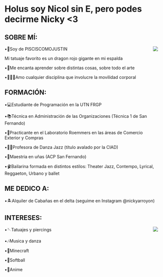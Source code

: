 # Holus soy Nicol sin E, pero podes decirme Nicky <3

## SOBRE MÍ:
<img src="https://media1.giphy.com/media/v1.Y2lkPTc5MGI3NjExcmg3N3NmeGU0ODVnc3B2Zjh2dWdieGp6NHh3NGl5Y3lkYThqYnhqaiZlcD12MV9pbnRlcm5hbF9naWZfYnlfaWQmY3Q9Zw/Rgn5KRgAhPIpSwayQg/giphy.gif" widgh="180" align="right" />

•🐠Soy de PISCISCOMOJUSTIN

Mi tatuaje favorito es un dragon rojo gigante en mi espalda

•📖Me encanta aprender sobre distintas cosas, sobre todo el arte

•🤸🏻‍♀️Amo cualquier disciplina que involucre la movilidad corporal




## FORMACIÓN:

•💻Estudiante de Programación en la UTN FRGP

•📚Técnica en Administración de las Organizaciones (Técnica 1 de San Fernando) 

•💊Practicante en el Laboratorio Roemmers en las áreas de Comercio Exterior y Compras

•💃🏻Profesora de Danza Jazz (título avalado por la CIAD)

•💅Maestria en uñas (ACP San Fernando)

•🩰Bailarina formada en distintos estilos: Theater Jazz, Contempo, Lyrical, Reggaeton, Urbano y ballet 




## ME DEDICO A:

•🏝️Alquiler de Cabañas en el delta (seguime en Instagram @nickyarroyon)



## INTERESES:

<img src="https://media.giphy.com/media/v1.Y2lkPTc5MGI3NjExbHRlMWc0YnBqa3NnMXBwMHNtZDk0OGFscW44emR3OG9pMDJsYnp3YSZlcD12MV9naWZzX3NlYXJjaCZjdD1n/fB2IRTXd07IkcStfwU/giphy.gif" widgh="120" align="right" />

•🪡Tatuajes y piercings

•🎶Musica y danza

•👾Minecraft 

•🥎Softball

•🎋Anime


